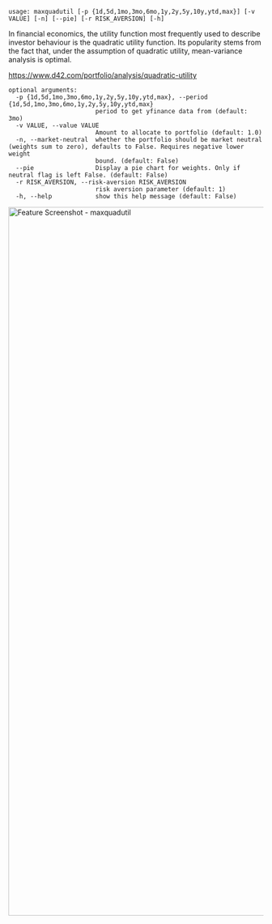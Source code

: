 ```
usage: maxquadutil [-p {1d,5d,1mo,3mo,6mo,1y,2y,5y,10y,ytd,max}] [-v VALUE] [-n] [--pie] [-r RISK_AVERSION] [-h]
```
In financial economics, the utility function most frequently used to describe investor behaviour is the quadratic utility function. Its popularity stems from the fact that, under the assumption of quadratic utility, mean-variance analysis is optimal.

https://www.d42.com/portfolio/analysis/quadratic-utility

```
optional arguments:
  -p {1d,5d,1mo,3mo,6mo,1y,2y,5y,10y,ytd,max}, --period {1d,5d,1mo,3mo,6mo,1y,2y,5y,10y,ytd,max}
                        period to get yfinance data from (default: 3mo)
  -v VALUE, --value VALUE
                        Amount to allocate to portfolio (default: 1.0)
  -n, --market-neutral  whether the portfolio should be market neutral (weights sum to zero), defaults to False. Requires negative lower weight
                        bound. (default: False)
  --pie                 Display a pie chart for weights. Only if neutral flag is left False. (default: False)
  -r RISK_AVERSION, --risk-aversion RISK_AVERSION
                        risk aversion parameter (default: 1)
  -h, --help            show this help message (default: False)
```
<img width="1400" alt="Feature Screenshot - maxquadutil" src="https://user-images.githubusercontent.com/85772166/147484659-44fc1892-aa13-4e4e-8b5e-cab4686acc0f.png">
